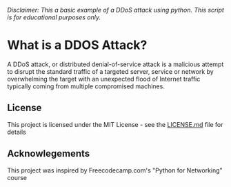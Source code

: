 *Disclaimer: This a basic example of a DDoS attack using python. This script is for educational purposes only.*

# What is a DDOS Attack?
A DDoS attack, or distributed denial-of-service attack is a malicious attempt to disrupt the standard traffic of a targeted server, service or network by overwhelming the target with an unexpected flood of Internet traffic typically coming from multiple compromised machines. 

## License
This project is licensed under the MIT License - see the [LICENSE.md](https://github.com/DaveRoppo/Cyber-Security/blob/main/LICENSE) file for details

## Acknowlegements
This project was inspired by Freecodecamp.com's "Python for Networking" course
